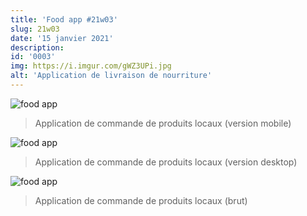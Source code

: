 ```yaml
---
title: 'Food app #21w03'
slug: 21w03
date: '15 janvier 2021'
description:
id: '0003'
img: https://i.imgur.com/gWZ3UPi.jpg
alt: 'Application de livraison de nourriture'
---
```


![food app](https://i.imgur.com/TDfqJOL.jpg)
>Application de commande de produits locaux (version mobile)

![food app](https://i.imgur.com/tfJCgBy.jpg)
>Application de commande de produits locaux (version desktop)

![food app](https://i.imgur.com/6ehuB13.jpg)
>Application de commande de produits locaux (brut)